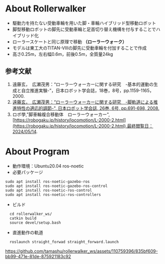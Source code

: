 # About Rollerwalker
- 駆動力を持たない受動車輪を用いた脚・車輪ハイブリッド型移動ロボット
- 脚型移動ロボットの脚先に受動車輪と足首切り替え機構を付与することでハイブリッド化
- ローラースケートと同じ原理で移動 **（ローラーウォーク）**
- モデルは東工大のTITAN-Ⅷの脚先に受動車輪を付加することで作成
- 高さ0.25m，左右幅0.6m，前後0.5m，全質量24kg
  
## 参考文献
1. 遠藤玄，　広瀬茂男：“ローラーウォーカーに関する研究　-基本的運動の生成と自立推進実験-”，日本ロボット学会誌，18巻，8号，pp.1159-1165，2000.
2. [遠藤玄，　広瀬茂男：“ローラーウォーカーに関する研究　-脚軌道による推進特性の適応的調節-", 日本ロボット学会誌, 26巻, 6号, pp.691-698, 2008.](https://web.archive.org/web/20190504171340id_/https://www.jstage.jst.go.jp/article/jrsj1983/26/6/26_6_691/_pdf)
3. ロボ學,"脚車輪複合移動体　ローラーウォーカー",[https://robogaku.jp/history/locomotion/L-2000-2.html](https://robogaku.jp/history/locomotion/L-2000-2.html),最終閲覧日：2024/05/14.

# About Program
- 動作環境：Ubuntu20.04 ros-noetic
- 必要パッケージ
```shell-session
sudo apt install ros-noetic-gazebo-ros
sudo apt install ros-noetic-gazebo-ros-control 
sudo apt install ros-noetic-ros-control
sudo apt install ros-noetic-ros-controllers 
```
- ビルド
```shell-session
  cd rollerwalker_ws/
  catkin build
  source devel/setup.bash
```

- 直進動作の軌道
```shell-session
  roslaunch straight_forwad straight_forward.launch 
```



https://github.com/tamashu/rollerwalker_ws/assets/110759396/835bf609-bb99-471e-81de-875921183c92

